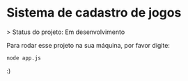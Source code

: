 <h1>Sistema de cadastro de jogos</h1>
> Status do projeto: Em desenvolvimento

Para rodar esse projeto na sua máquina, por favor digite:
```
node app.js
```
:)